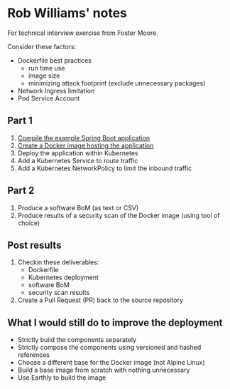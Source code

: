 # Rob Williams' notes
For technical interview exercise from Foster Moore.

Consider these factors:
* Dockerfile best practices
  * run time use
  * image size
  * minimizing attack footprint (exclude unnecessary packages)
* Network Ingress limitation
* Pod Service Account

## Part 1
1. [Compile the example Spring Boot application](./compiling.md)
1. [Create a Docker image hosting the application](./containerize.md)
1. Deploy the application within Kubernetes
1. Add a Kubernetes Service to route traffic
1. Add a Kubernetes NetworkPolicy to limit the inbound traffic

## Part 2
1. Produce a software BoM (as text or CSV)
1. Produce results of a security scan of the Docker image (using tool of choice)

## Post results
1. Checkin these deliverables:
   * Dockerfile
   * Kubernetes deployment
   * software BoM
   * security scan results
1. Create a Pull Request (PR) back to the source repository

## What I would still do to improve the deployment
* Strictly build the components separately
* Strictly compose the components using versioned and hashed references
* Choose a different base for the Docker image (not Alpine Linux)
* Build a base image from scratch with nothing unnecessary
* Use Earthly to build the image

